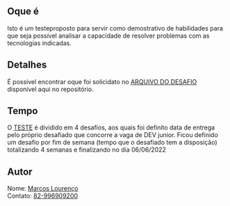 ## Oque é 

Isto é um testeproposto para servir como demostrativo de habilidades para que seja possível analisar a capacidade de resolver problemas com as tecnologias indicadas.

## Detalhes
É possível encontrar oque foi solicidato no [ARQUIVO DO DESAFIO](https://github.com/skymarkos7/teste_junor_php/blob/master/LEIA-ME.pdf) disponível aqui no repositório.


## Tempo

O [TESTE](https://github.com/skymarkos7/teste_junor_php/blob/master/LEIA-ME.pdf) é dividido em 4 desafios, aos quais foi definito data de entrega pelo próprio desafiado que concorre a vaga de DEV junior. Ficou definido um desafio por fim de semana (tempo que o desafiado tem a disposição) totalizando 4 semanas e finalizando no dia 06/06/2022

## Autor
Nome: [Marcos Lourenço](https://www.linkedin.com/in/skymarkos7/)    
Contato: [82-996909200](https://api.whatsapp.com/send?phone=5582996909200&text=oi%20Marcos%20te%20achei%20pelo%20git%20hub%20no%20projeto%20PHP%20junior)

